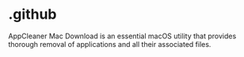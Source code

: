 # .github
AppCleaner Mac Download is an essential macOS utility that provides thorough removal of applications and all their associated files.

